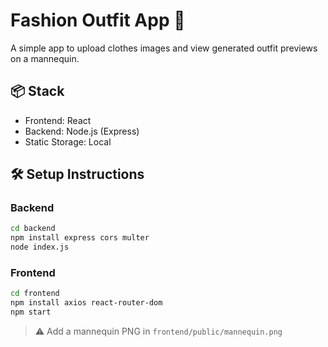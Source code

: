 # Fashion Outfit App 👕

A simple app to upload clothes images and view generated outfit previews on a mannequin.

## 📦 Stack
- Frontend: React
- Backend: Node.js (Express)
- Static Storage: Local

## 🛠️ Setup Instructions

### Backend
```bash
cd backend
npm install express cors multer
node index.js
```

### Frontend
```bash
cd frontend
npm install axios react-router-dom
npm start
```

> ⚠️ Add a mannequin PNG in `frontend/public/mannequin.png`

